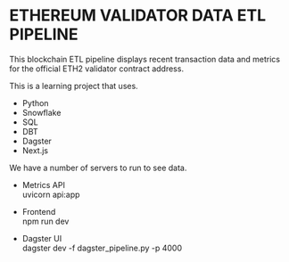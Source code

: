 # ETHEREUM VALIDATOR DATA ETL PIPELINE  

This blockchain ETL pipeline displays recent transaction data and metrics for the official ETH2 validator contract address.  

This is a learning project that uses.
- Python  
- Snowflake  
- SQL  
- DBT  
- Dagster  
- Next.js  

We have a number of servers to run to see data.

- Metrics API  
uvicorn api:app  

- Frontend  
npm run dev  

- Dagster UI  
dagster dev -f dagster_pipeline.py -p 4000  